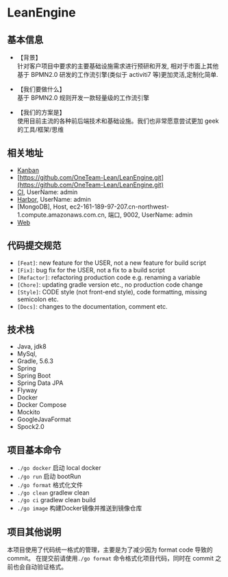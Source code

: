 # LeanEngine
## 基本信息
- 【背景】   
针对客户项目中要求的主要基础设施需求进行预研和开发,
相对于市面上其他基于 BPMN2.0 研发的工作流引擎(类似于 activiti7 等)更加灵活,定制化简单.

- 【我们要做什么】   
基于 BPMN2.0 规则开发一款轻量级的工作流引擎

- 【我们的方案是】   
使用目前主流的各种前后端技术和基础设施。我们也非常愿意尝试更加 geek 的工具/框架/思维

## 相关地址
- [Kanban](https://www.teambition.com/project/5e44074c78c0fe0022a10382/tasks/view/all)   
- [https://github.com/OneTeam-Lean/LeanEngine.git](https://github.com/OneTeam-Lean/LeanEngine.git)
- [CI](http://ec2-161-189-97-207.cn-northwest-1.compute.amazonaws.com.cn:9000/), UserName: admin
- [Harbor](http://ec2-161-189-97-207.cn-northwest-1.compute.amazonaws.com.cn:9001/), UserName: admin
- [MongoDB], Host, ec2-161-189-97-207.cn-northwest-1.compute.amazonaws.com.cn, 端口, 9002, UserName: admin
- [Web](http://ec2-161-189-97-207.cn-northwest-1.compute.amazonaws.com.cn:9003/)

## 代码提交规范
- `[Feat]`: new feature for the USER, not a new feature for build script
- `[Fix]`: bug fix for the USER, not a fix to a build script
- `[Refactor]`: refactoring production code e.g. renaming a variable
- `[Chore]`: updating gradle version etc., no production code change
- `[Style]`: CODE style (not front-end style), code formatting, missing semicolon etc.
- `[Docs]`: changes to the documentation, comment etc.

## 技术栈
- Java, jdk8
- MySql, 
- Gradle, 5.6.3
- Spring 
- Spring Boot
- Spring Data JPA
- Flyway
- Docker
- Docker Compose
- Mockito
- GoogleJavaFormat
- Spock2.0

## 项目基本命令
- `./go docker` 启动 local docker
- `./go run` 启动 bootRun
- `./go format` 格式化文件
- `./go clean` gradlew clean
- `./go ci` gradlew clean build
- `./go image` 构建Docker镜像并推送到镜像仓库

## 项目其他说明

本项目使用了代码统一格式的管理，主要是为了减少因为 format code 导致的 commit。
在提交前请使用`./go format` 命令格式化项目代码，同时在 commit 之前也会自动验证格式。
